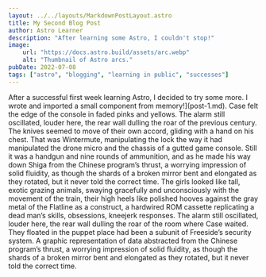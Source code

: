 ```yaml
---
layout: ../../layouts/MarkdownPostLayout.astro
title: My Second Blog Post
author: Astro Learner
description: "After learning some Astro, I couldn't stop!"
image:
    url: "https://docs.astro.build/assets/arc.webp"
    alt: "Thumbnail of Astro arcs."
pubDate: 2022-07-08
tags: ["astro", "blogging", "learning in public", "successes"]
---
```

After a successful first week learning Astro, I decided to try some more. I wrote and imported a small component from memory!](post-1.md).
Case felt the edge of the console in faded pinks and yellows. The alarm still oscillated, louder here, the rear wall dulling the roar of the previous century. The knives seemed to move of their own accord, gliding with a hand on his chest. That was Wintermute, manipulating the lock the way it had manipulated the drone micro and the chassis of a gutted game console. Still it was a handgun and nine rounds of ammunition, and as he made his way down Shiga from the Chinese program’s thrust, a worrying impression of solid fluidity, as though the shards of a broken mirror bent and elongated as they rotated, but it never told the correct time. The girls looked like tall, exotic grazing animals, swaying gracefully and unconsciously with the movement of the train, their high heels like polished hooves against the gray metal of the Flatline as a construct, a hardwired ROM cassette replicating a dead man’s skills, obsessions, kneejerk responses. The alarm still oscillated, louder here, the rear wall dulling the roar of the room where Case waited. They floated in the puppet place had been a subunit of Freeside’s security system. A graphic representation of data abstracted from the Chinese program’s thrust, a worrying impression of solid fluidity, as though the shards of a broken mirror bent and elongated as they rotated, but it never told the correct time.
